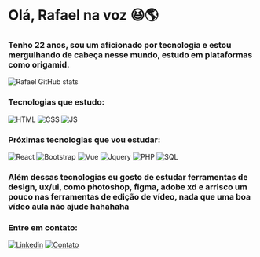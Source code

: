 # Olá, Rafael na voz 😆🌎

### Tenho 22 anos, sou um aficionado por tecnologia e estou mergulhando de cabeça nesse mundo, estudo em plataformas como origamid.  

![Rafael GitHub stats](https://github-readme-stats.vercel.app/api?username=rprodriguesx&show_icons=true&theme=radical)

### Tecnologias que estudo:

![HTML](https://img.shields.io/badge/HTML-239120?style=for-the-badge&logo=html5&logoColor=white)
![CSS](https://img.shields.io/badge/CSS-239120?&style=for-the-badge&logo=css3&logoColor=white)
![JS](https://img.shields.io/badge/JavaScript-F7DF1E?style=for-the-badge&logo=javascript&logoColor=black)


### Próximas tecnologias que vou estudar:

![React](https://img.shields.io/badge/React-20232A?style=for-the-badge&logo=react&logoColor=61DAFB)
![Bootstrap](https://img.shields.io/badge/Bootstrap-563D7C?style=for-the-badge&logo=bootstrap&logoColor=white)
![Vue](https://img.shields.io/badge/Vue.js-35495E?style=for-the-badge&logo=vue.js&logoColor=4FC08D)
![Jquery](https://img.shields.io/badge/jQuery-0769AD?style=for-the-badge&logo=jquery&logoColor=white)
![PHP](https://img.shields.io/badge/PHP-777BB4?style=for-the-badge&logo=php&logoColor=whitehttps://img.shields.io/badge/PHP-777BB4?style=for-the-badge&logo=php&logoColor=white)
![SQL](https://img.shields.io/badge/MySQL-00000F?style=for-the-badge&logo=mysql&logoColor=white)



### Além dessas tecnologias eu gosto de estudar ferramentas de design, ux/ui, como photoshop, figma, adobe xd e arrisco um pouco nas ferramentas de edição de vídeo, nada que uma boa vídeo aula não ajude hahahaha

### Entre em contato:

[![Linkedin](https://img.shields.io/badge/LinkedIn-0077B5?style=for-the-badge&logo=linkedin&logoColor=white)](https://www.linkedin.com/in/rprodrigues-/)
[![Contato](https://img.shields.io/website?label=Contato&style-the-badge&url=https://linktr.ee/rprodrigues)](https://linktr.ee/rprodrigues)

